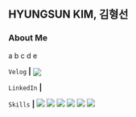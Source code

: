 ## HYUNGSUN KIM, 김형선
### About Me
a
b
c
d
e

<!--
**JAMIEKIMHS/JAMIEKIMHS** is a ✨ _special_ ✨ repository because its `README.md` (this file) appears on your GitHub profile.

Here are some ideas to get you started:

- 🔭 I’m currently working on 
- 🌱 I’m currently learning ...
- 👯 I’m looking to collaborate on ...
- 🤔 I’m looking for help with ...
- 💬 Ask me about ...
- 📫 How to reach me: ...
- 😄 Pronouns: ...
- ⚡ Fun fact: ...
-->
`Velog` **|**
<a href="https://velog.io/@khsss45"><img src="https://img.shields.io/badge/Velog-20C997?style=flat-square&logo=Velog&logoColor=white" align="center"/></a>

`LinkedIn` **|**

`Skills` **|** 
<img src="https://img.shields.io/badge/python-3776AB?style=for-the-badge&logo=python&logoColor=white"> 
<img src="https://img.shields.io/badge/apache%20airflow-017CEE?style=for-the-badge&&logo=Apacheairflow&logoColor=white"/>
<img src="https://img.shields.io/badge/Docker-017CEE?style=for-the-badge&&logo=Docker&logoColor=white"/>
<img src="https://img.shields.io/badge/kubernetes-017CEE?style=for-the-badge&&logo=Kubernetes&logoColor=white"/>
<img src="https://img.shields.io/badge/linux-FCC624?style=for-the-badge&logo=linux&logoColor=black"> 
<img src="https://img.shields.io/badge/amazonaws-232F3E?style=for-the-badge&logo=amazonaws&logoColor=white"> 


